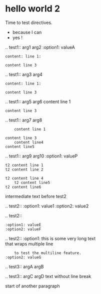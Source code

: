 # hello world 2

Time to test directives.

- because I can
- yes !

.. test1:: arg1 arg2
    :option1: valueA

    content: line 1:

    content line 3

.. test1:: arg3 arg4

    content: line 1:

    content line 3


.. test1:: arg5 arg6
    content line 1

    content line 3

.. test1:: arg7 arg8

        content line 1

    content line 3
        content line4
    content line5


.. test1:: arg9 arg10
    :option1: valueP

    t2 content line 1
    t2 content line 2

    t2 content line 4
        t2 content line5
    t2 content line6

intermediate text before test2

.. test2:: 
    :option1: value1
    :option2: value2

.. test2:: 

    :option1: valueE
    :option2: valueF

.. test2:: 
    :option1: this is some very long text  
        that wraps multiple line

        to test the multiline feature.
    :option2: valueG

.. test3:: argA argB

.. test3:: argC argD
text without line break

start of another paragraph
